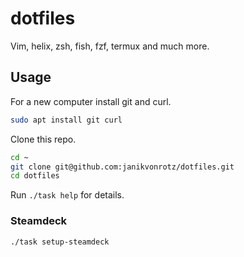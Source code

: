 # dotfiles

Vim, helix, zsh, fish, fzf, termux and much more.

## Usage

For a new computer install git and curl.

```bash
sudo apt install git curl
```

Clone this repo.

```bash
cd ~
git clone git@github.com:janikvonrotz/dotfiles.git
cd dotfiles
```

Run `./task help` for details.

### Steamdeck

```bash
./task setup-steamdeck
```
